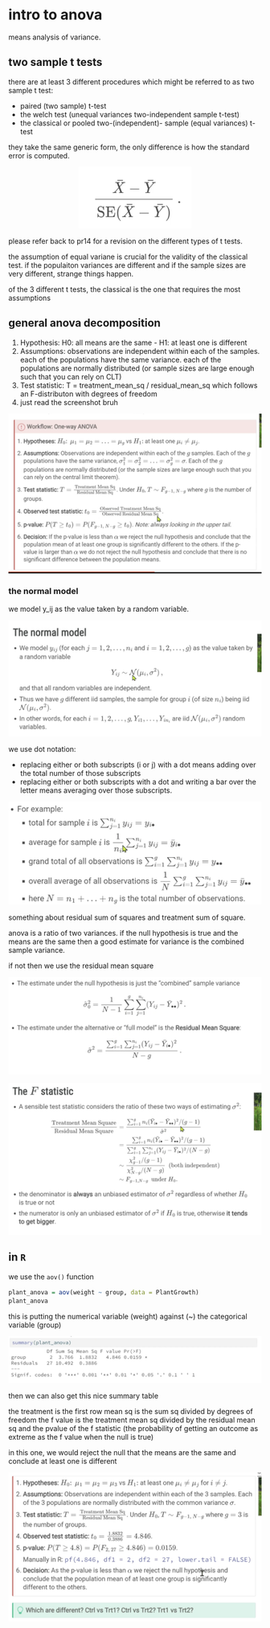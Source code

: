 # intro to anova

means analysis of variance.

## two sample t tests

there are at least 3 different procedures which might be referred to as two sample t test:

- paired (two sample) t-test
- the welch test (unequal variances two-independent sample t-test)
- the classical or pooled two-(independent)- sample (equal variances) t-test

they take the same generic form, the only difference is how the standard error is computed.

<p align="center">
    <img src="https://github.com/infernocadet/data2002/blob/main/graphics/gpp.png" width="auto" height="auto">
</p>

please refer back to pr14 for a revision on the different types of t tests.

the assumption of equal variane is crucial for the validity of the classical test. if the populaiton variances are different and if the sample sizes are very different, strange things happen.

of the 3 different t tests, the classical is the one that requires the most assumptions

## general anova decomposition

1. Hypothesis: H0: all means are the same - H1: at least one is different
2. Assumptions: observations are independent within each of the samples. each of the populations have the same variance. each of the populations are normally distributed (or sample sizes are large enough such that you can rely on CLT)
3. Test statistic: T = treatment_mean_sq / residual_mean_sq which follows an F-distributon with degrees of freedom
4. just read the screenshot bruh

<p align="center">
    <img src="https://github.com/infernocadet/data2002/blob/main/graphics/ov.png" width="auto" height="auto">
</p>

### the normal model

we model y_ij as the value taken by a random variable.

<p align="center">
    <img src="https://github.com/infernocadet/data2002/blob/main/graphics/vo.png" width="auto" height="auto">
</p>

we use dot notation:

- replacing either or both subscripts (i or j) with a dot means adding over the total number of those subscripts
- replacing either or both subscripts with a dot and writing a bar over the letter means averaging over those subscripts.

<p align="center">
    <img src="https://github.com/infernocadet/data2002/blob/main/graphics/dn.png" width="auto" height="auto">
</p>

something about residual sum of squares and treatment sum of square.

anova is a ratio of two variances. if the null hypothesis is true and the means are the same then a good estimate for variance is the combined sample variance.

if not then we use the residual mean square

<p align="center">
    <img src="https://github.com/infernocadet/data2002/blob/main/graphics/RMS.png" width="auto" height="auto">
</p>

<p align="center">
    <img src="https://github.com/infernocadet/data2002/blob/main/graphics/f.png" width="auto" height="auto">
</p>

## in `R`

we use the `aov()` function

```r
plant_anova = aov(weight ~ group, data = PlantGrowth)
plant_anova
```

this is putting the numerical variable (weight) against (~) the categorical variable (group)

<p align="center">
    <img src="https://github.com/infernocadet/data2002/blob/main/graphics/ma.png" width="auto" height="auto">
</p>

then we can also get this nice summary table

the treatment is the first row
mean sq is the sum sq divided by degrees of freedom
the f value is the treatment mean sq divided by the residual mean sq
and the pvalue of the f statistic (the probability of getting an outcome as extreme as the f value when the null is true)

in this one, we would reject the null that the means are the same and conclude at least one is different

<p align="center">
    <img src="https://github.com/infernocadet/data2002/blob/main/graphics/clu.png" width="auto" height="auto">
</p>
